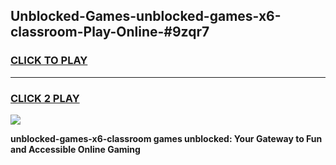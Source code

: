 
## Unblocked-Games-unblocked-games-x6-classroom-Play-Online-#9zqr7
<h3>
<a href="https://premium.freeplayer.one?title=unblocked-games-x6-classroom&ref=27F">CLICK TO PLAY</a></h3>
<hr>

<h3>
<a href="https://premium.freeplayer.one?title=unblocked-games-x6-classroom&ref=27F">CLICK 2 PLAY</a>
  
</h3>

<a href="https://premium.freeplayer.one?title=unblocked-games-x6-classroom&ref=27F"><img src="https://clearcache.store/games.png"></a>


**unblocked-games-x6-classroom games unblocked: Your Gateway to Fun and Accessible Online Gaming**
